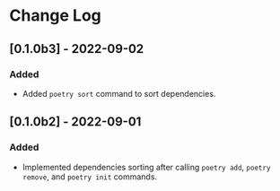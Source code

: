 # Change Log

## [0.1.0b3] - 2022-09-02

### Added

- Added `poetry sort` command to sort dependencies.

## [0.1.0b2] - 2022-09-01

### Added

- Implemented dependencies sorting after calling `poetry add`, `poetry remove`, and `poetry init` commands.
